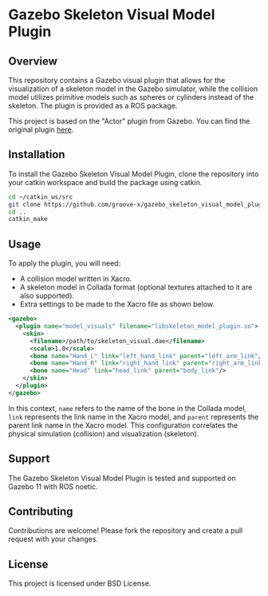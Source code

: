 # Gazebo Skeleton Visual Model Plugin

## Overview
This repository contains a Gazebo visual plugin that allows for the visualization of a skeleton model in the Gazebo simulator, while the collision model utilizes primitive models such as spheres or cylinders instead of the skeleton. The plugin is provided as a ROS package.

This project is based on the "Actor" plugin from Gazebo. You can find the original plugin [here](https://github.com/arpg/Gazebo/blob/master/gazebo/physics/Actor.hh).

## Installation
To install the Gazebo Skeleton Visual Model Plugin, clone the repository into your catkin workspace and build the package using catkin.

```bash
cd ~/catkin_ws/src
git clone https://github.com/groove-x/gazebo_skeleton_visual_model_plugin.git
cd ..
catkin_make
```

## Usage
To apply the plugin, you will need:
- A collision model written in Xacro.
- A skeleton model in Collada format (optional textures attached to it are also supported).
- Extra settings to be made to the Xacro file as shown below.

```xml
<gazebo>
  <plugin name="model_visuals" filename="libskeleton_model_plugin.so">
    <skin>
      <filename>/path/to/skeleton_visual.dae</filename>
      <scale>1.0</scale>
      <bone name="Hand_L" link="left_hand_link" parent="left_arm_link"/>
      <bone name="Hand_R" link="right_hand_link" parent="right_arm_link"/>
      <bone name="Head" link="head_link" parent="body_link"/>
    </skin>
  </plugin>
</gazebo>
```
In this context, `name` refers to the name of the bone in the Collada model, `link` represents the link name in the Xacro model, and `parent` represents the parent link name in the Xacro model. This configuration correlates the physical simulation (collision) and visualization (skeleton).

## Support
The Gazebo Skeleton Visual Model Plugin is tested and supported on Gazebo 11 with ROS noetic.

## Contributing
Contributions are welcome! Please fork the repository and create a pull request with your changes.

## License
This project is licensed under BSD License.

